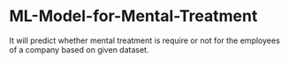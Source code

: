 # ML-Model-for-Mental-Treatment
It will predict whether mental treatment is require or not for the employees of a company based on given dataset. 
